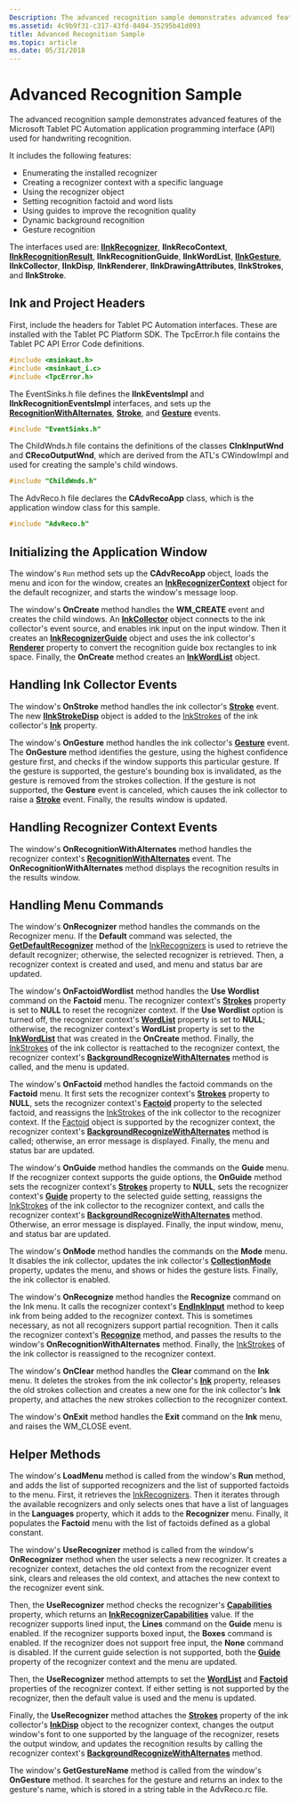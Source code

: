 ```yaml
---
Description: The advanced recognition sample demonstrates advanced features of the Microsoft Tablet PC Automation application programming interface (API) used for handwriting recognition.
ms.assetid: 4c9b9f31-c317-43fd-8404-35295b41d093
title: Advanced Recognition Sample
ms.topic: article
ms.date: 05/31/2018
---
```


# Advanced Recognition Sample

The advanced recognition sample demonstrates advanced features of the Microsoft Tablet PC Automation application programming interface (API) used for handwriting recognition.

It includes the following features:

-   Enumerating the installed recognizer
-   Creating a recognizer context with a specific language
-   Using the recognizer object
-   Setting recognition factoid and word lists
-   Using guides to improve the recognition quality
-   Dynamic background recognition
-   Gesture recognition

The interfaces used are: [**IInkRecognizer**](/windows/desktop/api/msinkaut/nn-msinkaut-iinkrecognizer), **IInkRecoContext**, [**IInkRecognitionResult**](/windows/desktop/api/msinkaut/nn-msinkaut-iinkrecognitionresult), **IInkRecognitionGuide**, **IInkWordList**, [**IInkGesture**](/windows/desktop/api/msinkaut/nn-msinkaut-iinkgesture), **IInkCollector**, **IInkDisp**, **IInkRenderer**, **IInkDrawingAttributes**, **IInkStrokes**, and **IInkStroke**.

## Ink and Project Headers

First, include the headers for Tablet PC Automation interfaces. These are installed with the Tablet PC Platform SDK. The TpcError.h file contains the Tablet PC API Error Code definitions.


```C++
#include <msinkaut.h>
#include <msinkaut_i.c>
#include <TpcError.h>
```



The EventSinks.h file defines the **IInkEventsImpl** and **IInkRecognitionEventsImpl** interfaces, and sets up the [**RecognitionWithAlternates**](inkrecognizercontext-recognitionwithalternates.md), [**Stroke**](inkcollector-stroke.md), and [**Gesture**](inkcollector-gesture.md) events.


```C++
#include "EventSinks.h"
```



The ChildWnds.h file contains the definitions of the classes **CInkInputWnd** and **CRecoOutputWnd**, which are derived from the ATL's CWindowImpl and used for creating the sample's child windows.


```C++
#include "ChildWnds.h"
```



The AdvReco.h file declares the **CAdvRecoApp** class, which is the application window class for this sample.


```C++
#include "AdvReco.h"
```



## Initializing the Application Window

The window's `Run` method sets up the **CAdvRecoApp** object, loads the menu and icon for the window, creates an [**InkRecognizerContext**](inkrecognizercontext-class.md) object for the default recognizer, and starts the window's message loop.

The window's **OnCreate** method handles the **WM\_CREATE** event and creates the child windows. An [**InkCollector**](inkcollector-class.md) object connects to the ink collector's event source, and enables ink input on the input window. Then it creates an [**InkRecognizerGuide**](inkrecognizerguide-class.md) object and uses the ink collector's [**Renderer**](/windows/desktop/api/msinkaut/nf-msinkaut-iinkcollector-get_renderer) property to convert the recognition guide box rectangles to ink space. Finally, the **OnCreate** method creates an [**InkWordList**](inkwordlist-class.md) object.

## Handling Ink Collector Events

The window's **OnStroke** method handles the ink collector's [**Stroke**](inkcollector-stroke.md) event. The new [**IInkStrokeDisp**](/windows/desktop/api/msinkaut/nn-msinkaut-iinkstrokedisp) object is added to the [InkStrokes](/previous-versions/windows/desktop/legacy/ms703293(v=vs.85)) of the ink collector's [**Ink**](/windows/desktop/api/msinkaut/nf-msinkaut-iinkcollector-get_ink) property.

The window's **OnGesture** method handles the ink collector's [**Gesture**](inkcollector-gesture.md) event. The **OnGesture** method identifies the gesture, using the highest confidence gesture first, and checks if the window supports this particular gesture. If the gesture is supported, the gesture's bounding box is invalidated, as the gesture is removed from the strokes collection. If the gesture is not supported, the **Gesture** event is canceled, which causes the ink collector to raise a [**Stroke**](inkcollector-stroke.md) event. Finally, the results window is updated.

## Handling Recognizer Context Events

The window's **OnRecognitionWithAlternates** method handles the recognizer context's [**RecognitionWithAlternates**](inkrecognizercontext-recognitionwithalternates.md) event. The **OnRecognitionWithAlternates** method displays the recognition results in the results window.

## Handling Menu Commands

The window's **OnRecognizer** method handles the commands on the Recognizer menu. If the **Default** command was selected, the [**GetDefaultRecognizer**](/windows/desktop/api/msinkaut/nf-msinkaut-iinkrecognizers-getdefaultrecognizer) method of the [InkRecognizers](/previous-versions/windows/desktop/legacy/ms702438(v=vs.85)) is used to retrieve the default recognizer; otherwise, the selected recognizer is retrieved. Then, a recognizer context is created and used, and menu and status bar are updated.

The window's **OnFactoidWordlist** method handles the **Use Wordlist** command on the **Factoid** menu. The recognizer context's [**Strokes**](/windows/desktop/api/msinkaut15/nf-msinkaut15-iinkdivisionresult-get_strokes) property is set to **NULL** to reset the recognizer context. If the **Use Wordlist** option is turned off, the recognizer context's [**WordList**](/windows/desktop/api/msinkaut/nf-msinkaut-iinkrecognizercontext-get_wordlist) property is set to **NULL**; otherwise, the recognizer context's **WordList** property is set to the [**InkWordList**](inkwordlist-class.md) that was created in the **OnCreate** method. Finally, the [InkStrokes](/previous-versions/windows/desktop/legacy/ms703293(v=vs.85)) of the ink collector is reattached to the recognizer context, the recognizer context's [**BackgroundRecognizeWithAlternates**](/windows/desktop/api/msinkaut/nf-msinkaut-iinkrecognizercontext-backgroundrecognizewithalternates) method is called, and the menu is updated.

The window's **OnFactoid** method handles the factoid commands on the **Factoid** menu. It first sets the recognizer context's [**Strokes**](/windows/desktop/api/msinkaut15/nf-msinkaut15-iinkdivisionresult-get_strokes) property to **NULL**, sets the recognizer context's [**Factoid**](/windows/desktop/api/msinkaut/nf-msinkaut-iinkrecognizercontext-get_factoid) property to the selected factoid, and reassigns the [InkStrokes](/previous-versions/windows/desktop/legacy/ms703293(v=vs.85)) of the ink collector to the recognizer context. If the [Factoid](factoid-constants.md) object is supported by the recognizer context, the recognizer context's [**BackgroundRecognizeWithAlternates**](/windows/desktop/api/msinkaut/nf-msinkaut-iinkrecognizercontext-backgroundrecognizewithalternates) method is called; otherwise, an error message is displayed. Finally, the menu and status bar are updated.

The window's **OnGuide** method handles the commands on the **Guide** menu. If the recognizer context supports the guide options, the **OnGuide** method sets the recognizer context's [**Strokes**](/windows/desktop/api/msinkaut15/nf-msinkaut15-iinkdivisionresult-get_strokes) property to **NULL**, sets the recognizer context's [**Guide**](/windows/desktop/api/msinkaut/nf-msinkaut-iinkrecognizercontext-get_guide) property to the selected guide setting, reassigns the [InkStrokes](/previous-versions/windows/desktop/legacy/ms703293(v=vs.85)) of the ink collector to the recognizer context, and calls the recognizer context's [**BackgroundRecognizeWithAlternates**](/windows/desktop/api/msinkaut/nf-msinkaut-iinkrecognizercontext-backgroundrecognizewithalternates) method. Otherwise, an error message is displayed. Finally, the input window, menu, and status bar are updated.

The window's **OnMode** method handles the commands on the **Mode** menu. It disables the ink collector, updates the ink collector's [**CollectionMode**](/windows/desktop/api/msinkaut/nf-msinkaut-iinkcollector-get_collectionmode) property, updates the menu, and shows or hides the gesture lists. Finally, the ink collector is enabled.

The window's **OnRecognize** method handles the **Recognize** command on the Ink menu. It calls the recognizer context's [**EndInkInput**](/windows/desktop/api/msinkaut/nf-msinkaut-iinkrecognizercontext-endinkinput) method to keep ink from being added to the recognizer context. This is sometimes necessary, as not all recognizers support partial recognition. Then it calls the recognizer context's [**Recognize**](/windows/desktop/api/msinkaut/nf-msinkaut-iinkrecognizercontext-recognize) method, and passes the results to the window's **OnRecognitionWithAlternates** method. Finally, the [InkStrokes](/previous-versions/windows/desktop/legacy/ms703293(v=vs.85)) of the ink collector is reassigned to the recognizer context.

The window's **OnClear** method handles the **Clear** command on the **Ink** menu. It deletes the strokes from the ink collector's [**Ink**](/windows/desktop/api/msinkaut/nf-msinkaut-iinkcollector-get_ink) property, releases the old strokes collection and creates a new one for the ink collector's **Ink** property, and attaches the new strokes collection to the recognizer context.

The window's **OnExit** method handles the **Exit** command on the **Ink** menu, and raises the WM\_CLOSE event.

## Helper Methods

The window's **LoadMenu** method is called from the window's **Run** method, and adds the list of supported recognizers and the list of supported factoids to the menu. First, it retrieves the [InkRecognizers](/previous-versions/windows/desktop/legacy/ms702438(v=vs.85)). Then it iterates through the available recognizers and only selects ones that have a list of languages in the **Languages** property, which it adds to the **Recognizer** menu. Finally, it populates the **Factoid** menu with the list of factoids defined as a global constant.

The window's **UseRecognizer** method is called from the window's **OnRecognizer** method when the user selects a new recognizer. It creates a recognizer context, detaches the old context from the recognizer event sink, clears and releases the old context, and attaches the new context to the recognizer event sink.

Then, the **UseRecognizer** method checks the recognizer's [**Capabilities**](/windows/desktop/api/msinkaut/nf-msinkaut-iinkrecognizer-get_capabilities) property, which returns an [**InkRecognizerCapabilities**](/windows/desktop/api/msinkaut/ne-msinkaut-inkrecognizercapabilities) value. If the recognizer supports lined input, the **Lines** command on the **Guide** menu is enabled. If the recognizer supports boxed input, the **Boxes** command is enabled. If the recognizer does not support free input, the **None** command is disabled. If the current guide selection is not supported, both the [**Guide**](/windows/desktop/api/msinkaut/nf-msinkaut-iinkrecognizercontext-get_guide) property of the recognizer context and the menu are updated.

Then, the **UseRecognizer** method attempts to set the [**WordList**](/windows/desktop/api/msinkaut/nf-msinkaut-iinkrecognizercontext-get_wordlist) and [**Factoid**](/windows/desktop/api/msinkaut/nf-msinkaut-iinkrecognizercontext-get_factoid) properties of the recognizer context. If either setting is not supported by the recognizer, then the default value is used and the menu is updated.

Finally, the **UseRecognizer** method attaches the [**Strokes**](/windows/desktop/api/msinkaut15/nf-msinkaut15-iinkdivisionresult-get_strokes) property of the ink collector's [**InkDisp**](inkdisp-class.md) object to the recognizer context, changes the output window's font to one supported by the language of the recognizer, resets the output window, and updates the recognition results by calling the recognizer context's [**BackgroundRecognizeWithAlternates**](/windows/desktop/api/msinkaut/nf-msinkaut-iinkrecognizercontext-backgroundrecognizewithalternates) method.

The window's **GetGestureName** method is called from the window's **OnGesture** method. It searches for the gesture and returns an index to the gesture's name, which is stored in a string table in the AdvReco.rc file.

 

 